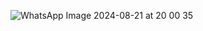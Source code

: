 ![WhatsApp Image 2024-08-21 at 20 00 35](https://github.com/user-attachments/assets/6964c83f-ef21-418b-958c-01f25e052eb6)
